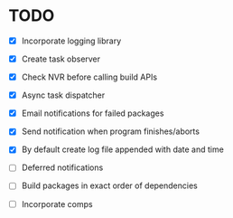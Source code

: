 # TODO
- [x] Incorporate logging library
- [x] Create task observer
- [x] Check NVR before calling build APIs
- [x] Async task dispatcher
- [x] Email notifications for failed packages
- [x] Send notification when program finishes/aborts
- [x] By default create log file appended with date and time
- [ ] Deferred notifications
- [ ] Build packages in exact order of dependencies
- [ ] Incorporate comps

